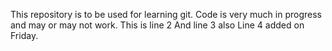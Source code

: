 This repository is to be used for learning git. Code is very much in progress and may or may not work.
This is line 2
And line 3 also
Line 4 added on Friday.
